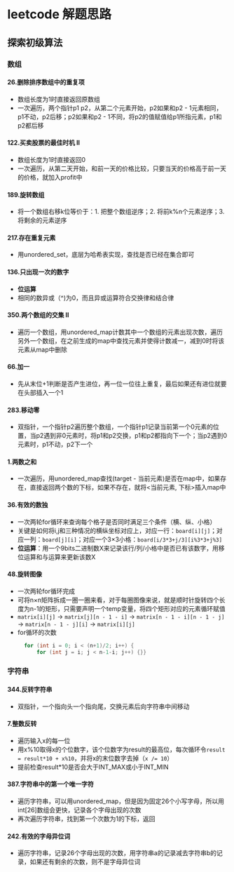 # leetcode 解题思路
## 探索初级算法
### 数组
#### 26.删除排序数组中的重复项

- 数组长度为1时直接返回原数组
- 一次遍历，两个指针p1 p2，从第二个元素开始，p2如果和p2 - 1元素相同，p1不动，p2后移；p2如果和p2 - 1不同，将p2的值赋值给p1所指元素，p1和p2都后移

#### 122.买卖股票的最佳时机 II

- 数组长度为1时直接返回0
- 一次遍历，从第二天开始，和前一天的价格比较，只要当天的价格高于前一天的价格，就加入profit中

#### 189.旋转数组

- 将一个数组右移k位等价于：1. 把整个数组逆序；2. 将前k%n个元素逆序；3. 将剩余的元素逆序

#### 217.存在重复元素

- 用unordered_set，底层为哈希表实现，查找是否已经在集合即可

#### 136.只出现一次的数字

- **位运算**
- 相同的数异或（^)为0，而且异或运算符合交换律和结合律

#### 350.两个数组的交集 II

- 遍历一个数组，用unordered_map计数其中一个数组的元素出现次数，遍历另外一个数组，在之前生成的map中查找元素并使得计数减一，减到0时将该元素从map中删除

#### 66.加一

- 先从末位+1判断是否产生进位，再一位一位往上重复，最后如果还有进位就要在头部插入一个1

#### 283.移动零

- 双指针，一个指针p2遍历整个数组，一个指针p1记录当前第一个0元素的位置，当p2遇到非0元素时，将p1和p2交换，p1和p2都指向下一个；当p2遇到0元素时，p1不动，p2下一个

#### 1.两数之和

- 一次遍历，用unordered_map查找(target - 当前元素)是否在map中，如果存在，直接返回两个数的下标，如果不存在，就将<当前元素, 下标>插入map中

#### 36.有效的数独

- 一次两轮for循环来查询每个格子是否同时满足三个条件（横、纵、小格）
- 关键是如何将i,j和三种情况的横纵坐标对应上，对应一行：`board[i][j]`；对应一列：`board[j][i]`；对应一个3×3小格：`board[i/3*3+j/3][i%3*3+j%3]`
- **位运算**：用一个9bits二进制数X来记录该行/列/小格中是否已有该数字，用移位运算和与运算来更新该数X 

#### 48.旋转图像

- 一次两轮for循环完成
- 可将n×n矩阵拆成一圈一圈来看，对于每圈图像来说，就是顺时针旋转四个长度为n-1的矩形，只需要声明一个temp变量，将四个矩形对应的元素循环赋值
- `matrix[i][j]` -> `matrix[j][n - 1 - i]` -> `matrix[n - 1 - i][n - 1 - j]` -> `matrix[n - 1 - j][i]` -> `matrix[i][j]`
- for循环的次数
  ```cpp
    for (int i = 0; i < (n+1)/2; i++) {
        for (int j = i; j < n-1-i; j++) {}}
  ```

### 字符串
#### 344.反转字符串

- 双指针，一个指向头一个指向尾，交换元素后向字符串中间移动

#### 7.整数反转

- 遍历输入x的每一位
- 用x%10取得x的个位数字，该个位数字为result的最高位，每次循环令`result = result*10 + x%10`，并将x的末位数字去掉（`x /= 10`）
- 提前检查result*10是否会大于INT_MAX或小于INT_MIN

#### 387.字符串中的第一个唯一字符

- 遍历字符串，可以用unordered_map，但是因为固定26个小写字母，所以用int[26]数组会更快，记录各个字母出现的次数
- 再次遍历字符串，找到第一个次数为1的下标，返回

#### 242.有效的字母异位词

- 遍历字符串，记录26个字母出现的次数，用字符串a的记录减去字符串b的记录，如果还有剩余的次数，则不是字母异位词